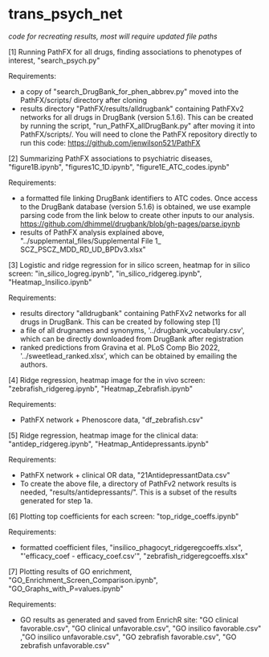 # trans_psych_net

_code for recreating results, most will require updated file paths_

[1] Running PathFX for all drugs, finding associations to phenotypes of interest, "search_psych.py"

Requirements:
- a copy of "search_DrugBank_for_phen_abbrev.py" moved into the PathFX/scripts/ directory after cloning
- results directory "PathFX/results/alldrugbank" containing PathFXv2 networks for all drugs in DrugBank (version 5.1.6). This can be created by running the script, "run_PathFX_allDrugBank.py" after moving it into PathFX/scripts/. You will need to clone the PathFX repository directly to run this code: https://github.com/jenwilson521/PathFX

[2] Summarizing PathFX associations to psychiatric diseases, "figure1B.ipynb", "figures1C_1D.ipynb", "figure1E_ATC_codes.ipynb"				

Requirements:
- a formatted file linking DrugBank identifiers to ATC codes. Once access to the DrugBank database (version 5.1.6) is obtained, we use example parsing code from the link below to create other inputs to our analysis.
https://github.com/dhimmel/drugbank/blob/gh-pages/parse.ipynb
- results of PathFX analysis explained above, "../supplemental_files/Supplemental File 1_ SCZ_PSCZ_MDD_RD_UD_BPDv3.xlsx"

[3] Logistic and ridge regression for in silico screen, heatmap for in silico screen: "in_silico_logreg.ipynb", "in_silico_ridgereg.ipynb", "Heatmap_Insilico.ipynb"

Requirements:
- results directory "alldrugbank" containing PathFXv2 networks for all drugs in DrugBank. This can be created by following step [1]
- a file of all drugnames and synonyms, '../drugbank_vocabulary.csv', which can be directly downloaded from DrugBank after registration
- ranked predictions from Gravina et al. PLoS Comp Bio 2022, '../sweetlead_ranked.xlsx', which can be obtained by emailing the authors.

[4] Ridge regression, heatmap image for the in vivo screen: "zebrafish_ridgereg.ipynb", "Heatmap_Zebrafish.ipynb"

Requirements:
- PathFX network + Phenoscore data, "df_zebrafish.csv"

[5] Ridge regression, heatmap image for the clinical data: "antidep_ridgereg.ipynb", "Heatmap_Antidepressants.ipynb"

Requirements:
- PathFX network + clinical OR data, "21AntidepressantData.csv"
- To create the above file, a directory of PathFv2 network results is needed, "results/antidepressants/". This is a subset of the results generated for step 1a.

[6] Plotting top coefficients for each screen: "top_ridge_coeffs.ipynb"

Requirements:
- formatted coefficient files, "insilico_phagocyt_ridgeregcoeffs.xlsx", "'efficacy_coef - efficacy_coef.csv'", "zebrafish_ridgeregcoeffs.xlsx"

[7] Plotting results of GO enrichment, "GO_Enrichment_Screen_Comparison.ipynb", "GO_Graphs_with_P=values.ipynb"

Requirements:
- GO results as generated and saved from EnrichR site: "GO clinical favorable.csv", "GO clinical unfavorable.csv", "GO insilico favorable.csv" ,"GO insilico unfavorable.csv", "GO zebrafish favorable.csv", "GO zebrafish unfavorable.csv"


